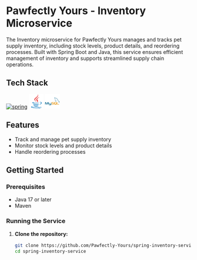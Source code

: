 # Pawfectly Yours - Inventory Microservice

The Inventory microservice for Pawfectly Yours manages and tracks pet supply inventory, including stock levels, product details, and reordering processes. Built with Spring Boot and Java, this service ensures efficient management of inventory and supports streamlined supply chain operations.

## Tech Stack
<a href="https://spring.io/" target="_blank" rel="noreferrer"><img src="https://www.vectorlogo.zone/logos/springio/springio-icon.svg" alt="spring" width="40" height="40"/></a>
<a href="https://www.java.com" target="_blank" rel="noreferrer"><img src="https://raw.githubusercontent.com/devicons/devicon/master/icons/java/java-original.svg" alt="java" width="40" height="40"/></a>
<a href="https://www.mysql.com/" target="_blank" rel="noreferrer"><img src="https://raw.githubusercontent.com/devicons/devicon/master/icons/mysql/mysql-original-wordmark.svg" alt="mysql" width="40" height="40"/></a>

## Features
- Track and manage pet supply inventory
- Monitor stock levels and product details
- Handle reordering processes

## Getting Started

### Prerequisites
- Java 17 or later
- Maven

### Running the Service

1. **Clone the repository:**
   ```bash
   git clone https://github.com/Pawfectly-Yours/spring-inventory-service.git
   cd spring-inventory-service

